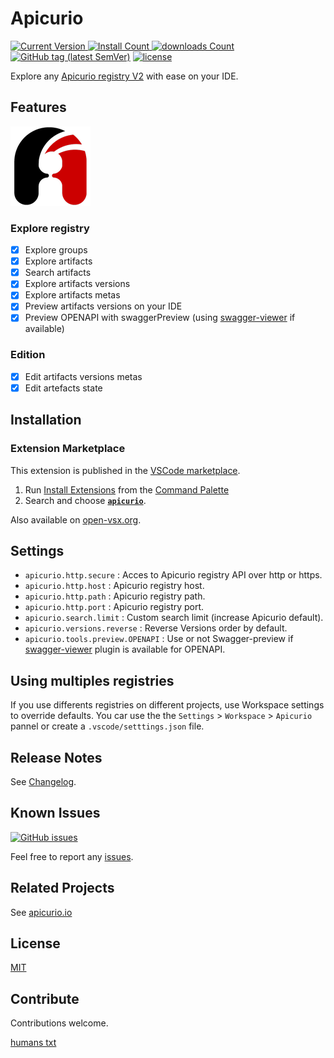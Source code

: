 # Apicurio

[![Current Version](https://img.shields.io/visual-studio-marketplace/v/jetmartin.apicurio.svg?color=emerald&label=Visual%20Studio%20Marketplace&logo=visual-studio-code&logoColor=blue&style=flat)
![Install Count](https://img.shields.io/visual-studio-marketplace/i/jetmartin.apicurio.svg?color=emerald&style=flat)
![downloads Count](https://img.shields.io/visual-studio-marketplace/d/jetmartin.apicurio.svg?color=emerald&style=flat)][marketplace]
 [![GitHub tag (latest SemVer)](https://img.shields.io/github/tag/jetmartin/apicurio.svg?color=emerald&label=release&logoColor=white&logo=github&labelColor=grey)][github]
[![license](https://img.shields.io/badge/license-MIT-brightgreen.svg)][MIT]

Explore any [Apicurio registry V2](https://www.apicur.io/registry/) with ease on your IDE.

## Features

![Apicurio](/resources/apicurio_icon.png)

### Explore registry

- [x] Explore groups
- [x] Explore artifacts
- [x] Search artifacts
- [x] Explore artifacts versions
- [x] Explore artifacts metas
- [x] Preview artifacts versions on your IDE
- [x] Preview OPENAPI with swaggerPreview (using [swagger-viewer](https://marketplace.visualstudio.com/items?itemName=Arjun.swagger-viewer) if available)

### Edition

- [x] Edit artifacts versions metas
- [x] Edit artefacts state

## Installation

### Extension Marketplace

This extension is published in the [VSCode marketplace][marketplace].

 1. Run [Install Extensions] from the [Command Palette]
 1. Search and choose  [**`apicurio`**][marketplace].

Also available on [open-vsx.org][openvsx].

## Settings

- `apicurio.http.secure` : Acces to Apicurio registry API over http or https.
- `apicurio.http.host` : Apicurio registry host.
- `apicurio.http.path` : Apicurio registry path.
- `apicurio.http.port` : Apicurio registry port.
- `apicurio.search.limit` : Custom search limit (increase Apicurio default).
- `apicurio.versions.reverse` : Reverse Versions order by default.
- `apicurio.tools.preview.OPENAPI` : Use or not Swagger-preview if [swagger-viewer](https://marketplace.visualstudio.com/items?itemName=Arjun.swagger-viewer) plugin is available for OPENAPI.

## Using multiples registries

If you use differents registries on different projects, use Workspace settings to override defaults.
You car use the the `Settings` > `Workspace` > `Apicurio` pannel or create a `.vscode/setttings.json` file.

## Release Notes

See [Changelog].

## Known Issues

[![GitHub issues](https://img.shields.io/github/issues/jetmartin/apicurio.svg?color=tomato)][issues]

Feel free to report any [issues][new issue].

## Related Projects

See [apicurio.io](https://www.apicur.io/)

## License

[MIT]

## Contribute

Contributions welcome.

[humans txt][humanstxt]

[github]: <https://github.com/jetmartin/apicurio>
[issues]: <https://github.com/jetmartin/apicurio/issues>
[new issue]: <https://github.com/jetmartin/apicurio/issues/new>
[Changelog]: <https://github.com/jetmartin/apicurio/blob/main/CHANGELOG.md>
[humanstxt]: <https://github.com/jetmartin/apicurio/blob/main/humans.txt>
[MIT]: <https://jet-martin.mit-license.org/2022>
[humanstxt]: <https://github.com/jetmartin/apicurio/blob/main/humans.txt>
[marketplace]: <https://marketplace.visualstudio.com/items?itemName=jetmartin.apicurio>
[openvsx]: <https://open-vsx.org/extension/jetmartin/apicurio>
[command palette]: <https://code.visualstudio.com/Docs/editor/codebasics#_command-palette>
[install extensions]: <https://code.visualstudio.com/docs/editor/extension-gallery#_install-an-extension>

